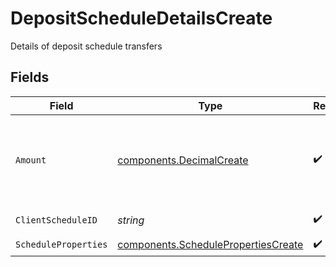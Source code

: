 # DepositScheduleDetailsCreate

Details of deposit schedule transfers


## Fields

| Field                                                                                                                                                                                                                                                                                                                                                        | Type                                                                                                                                                                                                                                                                                                                                                         | Required                                                                                                                                                                                                                                                                                                                                                     | Description                                                                                                                                                                                                                                                                                                                                                  | Example                                                                                                                                                                                                                                                                                                                                                      |
| ------------------------------------------------------------------------------------------------------------------------------------------------------------------------------------------------------------------------------------------------------------------------------------------------------------------------------------------------------------ | ------------------------------------------------------------------------------------------------------------------------------------------------------------------------------------------------------------------------------------------------------------------------------------------------------------------------------------------------------------ | ------------------------------------------------------------------------------------------------------------------------------------------------------------------------------------------------------------------------------------------------------------------------------------------------------------------------------------------------------------ | ------------------------------------------------------------------------------------------------------------------------------------------------------------------------------------------------------------------------------------------------------------------------------------------------------------------------------------------------------------ | ------------------------------------------------------------------------------------------------------------------------------------------------------------------------------------------------------------------------------------------------------------------------------------------------------------------------------------------------------------ |
| `Amount`                                                                                                                                                                                                                                                                                                                                                     | [components.DecimalCreate](../../models/components/decimalcreate.md)                                                                                                                                                                                                                                                                                         | :heavy_check_mark:                                                                                                                                                                                                                                                                                                                                           | A representation of a decimal value, such as 2.5. Clients may convert values into language-native decimal formats, such as Java's [BigDecimal][] or Python's [decimal.Decimal][].<br/><br/> [BigDecimal]:<br/> https://docs.oracle.com/en/java/javase/11/docs/api/java.base/java/math/BigDecimal.html<br/> [decimal.Decimal]: https://docs.python.org/3/library/decimal.html |                                                                                                                                                                                                                                                                                                                                                              |
| `ClientScheduleID`                                                                                                                                                                                                                                                                                                                                           | *string*                                                                                                                                                                                                                                                                                                                                                     | :heavy_check_mark:                                                                                                                                                                                                                                                                                                                                           | External identifier supplied by the API caller. Each request must have a unique pairing of client_schedule_id and account                                                                                                                                                                                                                                    | ABC-123                                                                                                                                                                                                                                                                                                                                                      |
| `ScheduleProperties`                                                                                                                                                                                                                                                                                                                                         | [components.SchedulePropertiesCreate](../../models/components/schedulepropertiescreate.md)                                                                                                                                                                                                                                                                   | :heavy_check_mark:                                                                                                                                                                                                                                                                                                                                           | Properties common to all transfer schedules                                                                                                                                                                                                                                                                                                                  |                                                                                                                                                                                                                                                                                                                                                              |
